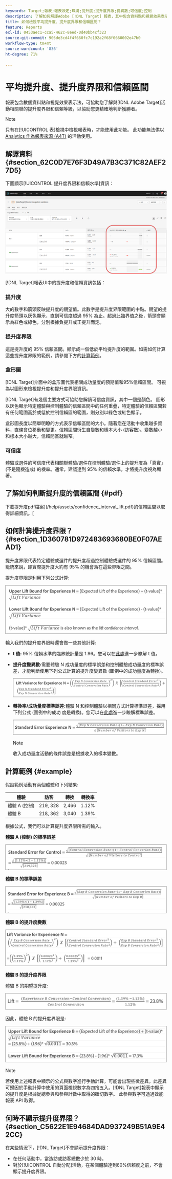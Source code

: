 ```yaml
---
keywords: Target;報表;報表設定;環境;提升度;提升度界限;變異數;可信度;控制
description: 了解如何解譯Adobe [!DNL Target] 報表，其中包含資料點和視覺效果表示法，以協助您了解活動的提升度界限和信賴等級。
title: 如何檢視平均提升度、提升度界限和信賴區間？
feature: Reports
exl-id: 0453aec1-cca5-462c-8eed-0d40bb4cf323
source-git-commit: 905de3cd4f4f660fc7c192a2f68f0660002e47b0
workflow-type: tm+mt
source-wordcount: '836'
ht-degree: 71%

---
```


# 平均提升度、提升度界限和信賴區間

報表包含數個資料點和視覺效果表示法，可協助您了解與[!DNL Adobe Target]活動相關聯的提升度界限和信賴等級，以協助您更精確地判斷獲勝者。

>[!NOTE]
>
>只有在[!UICONTROL 表]檢視中檢視報表時，才能使用此功能。 此功能無法供以[ Analytics 作為報表來源 (A4T)](/help/c-integrating-target-with-mac/a4t/a4t.md#concept_7540C8C04259434AB6EE33B09F47A1DE) 的活動使用。

## 解譯資料 {#section_62C0D7E76F3D49A7B3C371C82AEF27D5}

下圖顯示[!UICONTROL 提升度界限和信賴水準]資訊：

![平均提升度和可信度等級報表](/help/c-reports/c-report-settings/assets/lift-screenshot-new.png)

[!DNL Target]報表UI中的提升度和信賴資訊包括：

### 提升度

大的數字和箭頭反映提升度的期望值。此數字是提升度界限範圍的中點。期望的提升度箭頭以灰色顯示，直到可信度超過 95% 為止。超過此臨界值之後，箭頭會顯示為紅色或綠色，分別根據負提升或正提升而定。

### 提升度界限

這是提升度的 95% 信賴區間。顯示成一個低於平均提升度的範圍。如需如何計算這些提升度界限的範例，請參閱下方的[計算範例](#example)。

### 盒形圖

[!DNL Target]介面中的盒形圖代表相關成功量度的預期值和95%信賴區間。 可視為以圖形來檢視提升度和提升度界限資訊。

[!DNL Target]有幾個主要方式可協助您解讀可信度資訊，其中一個是顏色。 圖形以灰色顯示特定體驗與控制體驗的信賴區間中的任何重疊，特定體驗的信賴區間若有任何範圍高於或低於控制信賴區的範圍，則分別以綠色或紅色顯示。

盒形圖長度以簡單明瞭的方式表示信賴區間的大小。隨著您在活動中收集越多資料，直條會位移動和變更。信賴區間衍生自變數和樣本大小 (訪客數)。變數越小和樣本大小越大，信賴間區就越窄。

### 可信度

體驗或選件的可信度代表相關聯體驗/選件在控制體驗/選件上的提升度為「真實」(不是隨機造成) 的機率。通常，建議達到 95% 的信賴水準，才將提升度視為顯著。

## 了解如何判斷提升度的信賴區間 {#pdf}

下載提升度pdf檔案](/help/assets/confidence_interval_lift.pdf)的信賴區間以取得詳細資訊。[

## 如何計算提升度界限？ {#section_1D360781D972483693680BE0F07AEAD1}

提升度界限代表特定體驗或選件的提升度超過控制體驗或選件的 95% 信賴區間。籠統來說，即實際提升度大約有 95% 的機會落在這些界限之間。

提升度界限是利用下列公式計算:

![](assets/lift_diagram.png)

輸入我們的提升度界限時還會做一些其他計算:

* **t 值:** 95% 信賴水準的臨界統計量是 1.96。您可以在[此處](https://en.wikipedia.org/wiki/T-statistic)進一步瞭解 t 值。
* **提升度變異數:**&#x200B;需要體驗 N 成功量度的標準誤差和控制體驗成功量度的標準誤差，才能判斷使用下列公式計算的提升度變異數 (圖例中的成功量度為轉換)。

   ![](assets/lift_variance.png)

* **轉換率/成功量度標準誤差:**&#x200B;體驗 N 和控制體驗以相同方式計算標準誤差，採用下列公式 (圖例中的成功 度是轉換)。您可以在[此處](https://en.wikipedia.org/wiki/Standard_error)進一步瞭解標準誤差。

   ![](assets/standard_error.png)

   >[!NOTE]
   >
   >收入成功量度活動的條件誤差是根據收入的樣本變數。

## 計算範例 {#example}

假設範例活動有兩個體驗和下列結果:

| 體驗 | 訪客 | 轉換 | 轉換率 |
|--- |--- |--- |--- |
| 體驗 A (控制) | 219, 328 | 2,466 | 1.12% |
| 體驗 B | 218, 362 | 3,040 | 1.39% |

根據公式，我們可以計算提升度界限所需的輸入。

**體驗 A (控制) 的標準誤差**

![](assets/standard_error_A.png)

**體驗 B 的標準誤差**

![](assets/standard_error_B.png)

**體驗 B 的提升度變數**

![](assets/lift_variance_B.png)

**體驗 B 的提升度界限**

體驗 B 的期望提升度:

![](assets/lift_bounds_B.png)

因此，體驗 B 的提升度界限是:

![](assets/lift_bounds_B2.png)

>[!NOTE]
>
>若使用上述報表中顯示的公式與數字進行手動計算，可能會出現些微差異。此差異可歸因於手動計算中使用的頁面檢視數字為四捨五入。[!DNL Target]報表中顯示的提升度是根據從總參與和參與計數中取得的確切數字。 此參與數字可透過效能報表 API 取得。

## 何時不顯示提升度界限？ {#section_C5622E1E94684DAD937249B51A9E42CC}

在某些情況下，[!DNL Target]不會顯示提升度界限：

* 在任何活動中，當造訪或訪客總數少於 30 時。
* 對於[!UICONTROL 自動分配]活動，在某個體驗達到60%信賴度之前，不會顯示提升度界限。
